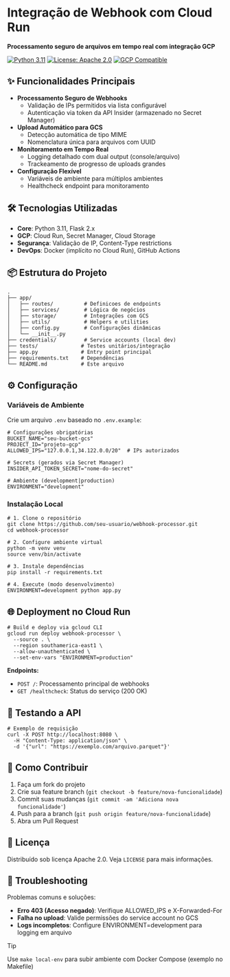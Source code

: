 # Integração de Webhook com Cloud Run

**Processamento seguro de arquivos em tempo real com integração GCP**

[![Python 3.11](https://img.shields.io/badge/Python-3.11+-blue.svg)](https://www.python.org/)
[![License: Apache 2.0](https://img.shields.io/badge/License-Apache_2.0-green.svg)](https://opensource.org/licenses/Apache-2.0)
[![GCP Compatible](https://img.shields.io/badge/GCP-Cloud_Run%20%7C%20Secret_Manager%20%7C%20GCS-orange.svg)](https://cloud.google.com)

## ✨ Funcionalidades Principais
- **Processamento Seguro de Webhooks**
  - Validação de IPs permitidos via lista configurável
  - Autenticação via token da API Insider (armazenado no Secret Manager)
- **Upload Automático para GCS**
  - Detecção automática de tipo MIME
  - Nomenclatura única para arquivos com UUID
- **Monitoramento em Tempo Real**
  - Logging detalhado com dual output (console/arquivo)
  - Trackeamento de progresso de uploads grandes
- **Configuração Flexível**
  - Variáveis de ambiente para múltiplos ambientes
  - Healthcheck endpoint para monitoramento

## 🛠 Tecnologias Utilizadas
- **Core**: Python 3.11, Flask 2.x
- **GCP**: Cloud Run, Secret Manager, Cloud Storage
- **Segurança**: Validação de IP, Content-Type restrictions
- **DevOps**: Docker (implícito no Cloud Run), GitHub Actions

## 📦 Estrutura do Projeto
```
.
├── app/
│   ├── routes/          # Definicoes de endpoints
│   ├── services/        # Lógica de negócios
│   ├── storage/         # Integrações com GCS
│   ├── utils/           # Helpers e utilities
│   ├── config.py        # Configurações dinâmicas
│   └── __init__.py
├── credentials/         # Service accounts (local dev)
├── tests/              # Testes unitários/integração
├── app.py              # Entry point principal
├── requirements.txt    # Dependências
└── README.md           # Este arquivo
```

## ⚙️ Configuração

### Variáveis de Ambiente
Crie um arquivo `.env` baseado no `.env.example`:
```
# Configurações obrigatórias
BUCKET_NAME="seu-bucket-gcs"
PROJECT_ID="projeto-gcp"
ALLOWED_IPS="127.0.0.1,34.122.0.0/20"  # IPs autorizados

# Secrets (gerados via Secret Manager)
INSIDER_API_TOKEN_SECRET="nome-do-secret"

# Ambiente (development|production)
ENVIRONMENT="development"
```

### Instalação Local
```
# 1. Clone o repositório
git clone https://github.com/seu-usuario/webhook-processor.git
cd webhook-processor

# 2. Configure ambiente virtual
python -m venv venv
source venv/bin/activate

# 3. Instale dependências
pip install -r requirements.txt

# 4. Execute (modo desenvolvimento)
ENVIRONMENT=development python app.py
```

## 🌐 Deployment no Cloud Run
```
# Build e deploy via gcloud CLI
gcloud run deploy webhook-processor \
  --source . \
  --region southamerica-east1 \
  --allow-unauthenticated \
  --set-env-vars "ENVIRONMENT=production"
```

**Endpoints:**
- `POST /`: Processamento principal de webhooks
- `GET /healthcheck`: Status do serviço (200 OK)

## 🧪 Testando a API
```
# Exemplo de requisição
curl -X POST http://localhost:8080 \
  -H "Content-Type: application/json" \
  -d '{"url": "https://exemplo.com/arquivo.parquet"}'
```

## 🤝 Como Contribuir
1. Faça um fork do projeto
2. Crie sua feature branch (`git checkout -b feature/nova-funcionalidade`)
3. Commit suas mudanças (`git commit -am 'Adiciona nova funcionalidade'`)
4. Push para a branch (`git push origin feature/nova-funcionalidade`)
5. Abra um Pull Request

## 📄 Licença
Distribuído sob licença Apache 2.0. Veja `LICENSE` para mais informações.

## 🚨 Troubleshooting
Problemas comuns e soluções:
- **Erro 403 (Acesso negado)**: Verifique ALLOWED_IPS e X-Forwarded-For
- **Falha no upload**: Valide permissões do service account no GCS
- **Logs incompletos**: Configure ENVIRONMENT=development para logging em arquivo

> [!TIP]
> Use `make local-env` para subir ambiente com Docker Compose (exemplo no Makefile)